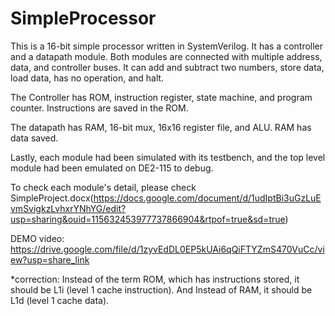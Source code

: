 # SimpleProcessor
This is a 16-bit simple processor written in SystemVerilog. It has a controller and a datapath module. 
Both modules are connected with multiple address, data, and controller buses.
It can add and subtract two numbers, store data, load data, has no operation, and halt.

The Controller has ROM, instruction register, state machine, and program counter. Instructions are saved in the ROM.

The datapath has RAM, 16-bit mux, 16x16 register file, and ALU. RAM has data saved.


Lastly, each module had been simulated with its testbench, and the top level module had been emulated on DE2-115 to debug.

To check each module's detail, please check SimpleProject.docx(https://docs.google.com/document/d/1udIptBi3uGzLuEvmSvigkzLvhxrYNhYG/edit?usp=sharing&ouid=115632453977737866904&rtpof=true&sd=true)


DEMO video: https://drive.google.com/file/d/1zyvEdDL0EP5kUAi6qQiFTYZmS470VuCc/view?usp=share_link


*correction: Instead of the term ROM, which has instructions stored, it should be L1i (level 1 cache instruction).
             And Instead of RAM, it should be L1d (level 1 cache data).
